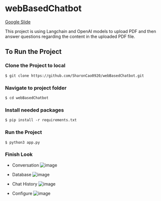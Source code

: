 # webBasedChatbot
[Google Slide](https://docs.google.com/presentation/d/1ys4EqOPykHcVMS5On1joHcMlo-Pml2vuz3HrZ6cfgcI/edit?usp=sharing)

This project is using Langchain and OpenAI models to upload PDF and then answer questions regarding the content in the uploaded PDF file.

## To Run the Project

### Clone the Project to local

```
$ git clone https://github.com/SharonCao0920/webBasedChatbot.git
```

### Navigate to project folder
```
$ cd webBasedChatbot
```

### Install needed packages
```
$ pip install -r requirements.txt
```

### Run the Project
```
$ python3 app.py
```

### Finish Look
* Conversation
![image](https://github.com/SharonCao0920/webBasedChatbot/assets/54694766/c942bd7b-1af4-446d-8767-08de1e84011a)

* Database
![image](https://github.com/SharonCao0920/webBasedChatbot/assets/54694766/301131a8-0fe7-49f3-bf68-f05a71985077)

* Chat History
![image](https://github.com/SharonCao0920/webBasedChatbot/assets/54694766/95bb5a3f-718e-4439-9144-eba141a986df)

* Configure
![image](https://github.com/SharonCao0920/webBasedChatbot/assets/54694766/4cc1c6db-0422-4387-955c-3cbadcbed477)
